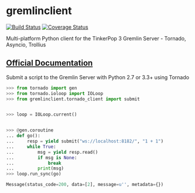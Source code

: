 # gremlinclient

[![Build Status](https://travis-ci.org/davebshow/gremlinclient.svg?branch=master)](https://travis-ci.org/davebshow/gremlinclient)
[![Coverage Status](https://coveralls.io/repos/github/davebshow/gremlinclient/badge.svg?branch=master)](https://coveralls.io/github/davebshow/gremlinclient?branch=master)


Multi-platform Python client for the TinkerPop 3 Gremlin Server - Tornado, Asyncio, Trollius

## [Official Documentation](http://gremlinclient.readthedocs.org/en/latest/)

Submit a script to the Gremlin Server with Python 2.7 or 3.3+ using Tornado

```python
>>> from tornado import gen
>>> from tornado.ioloop import IOLoop
>>> from gremlinclient.tornado_client import submit


>>> loop = IOLoop.current()


>>> @gen.coroutine
... def go():
...     resp = yield submit("ws://localhost:8182/", "1 + 1")
...     while True:
...         msg = yield resp.read()
...         if msg is None:
...             break
...         print(msg)
>>> loop.run_sync(go)

Message(status_code=200, data=[2], message=u'', metadata={})

